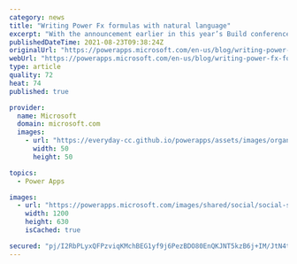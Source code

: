 ```yaml
---
category: news
title: "Writing Power Fx formulas with natural language"
excerpt: "With the announcement earlier in this year’s Build conference, you may already heard about Power Apps Ideas, an AI-powered assistance to help anyone create apps using natural language. Now we’re excited to tell you that this feature is now officially in public preview."
publishedDateTime: 2021-08-23T09:38:24Z
originalUrl: "https://powerapps.microsoft.com/en-us/blog/writing-power-fx-formulas-with-natural-language/"
webUrl: "https://powerapps.microsoft.com/en-us/blog/writing-power-fx-formulas-with-natural-language/"
type: article
quality: 72
heat: 74
published: true

provider:
  name: Microsoft
  domain: microsoft.com
  images:
    - url: "https://everyday-cc.github.io/powerapps/assets/images/organizations/microsoft.com-50x50.jpg"
      width: 50
      height: 50

topics:
  - Power Apps

images:
  - url: "https://powerapps.microsoft.com/images/shared/social/social-share-post-ignite.png"
    width: 1200
    height: 630
    isCached: true

secured: "pj/I2RbPLyxQFPzviqKMchBEG1yf9j6PezBDO80EnQKJNT5kzB6j+IM/JtN4tCOwEHx9uo14BSUkaSs+6DPUG3CuJTTiAMuGIyVyoxTkxeQDrRaSLAaMecCJalaObY+X4Jis61U4vAyKxwRDDM2NuY8Hk1EsuxybahoA/Sy0j/x90f1M+KVd6cWd/AdDFE6aCZzGSeWO9RZVu0KXkyqVBtfcalDayR+BknWxoSXXVx/45U2LTQtRAdpd5un/97b9gu9iUkddLZtkIAzrxXHZ1iS7mrnMaDXU9hap4YjKGOUF4LibmrkG1cU1ZvDA8IPbBT5ax+4Pb5z66TGo8LvYxzPL90FIUB7FJiokcwJxHc0=;scTlMbHgutOPxzIQ9QliGQ=="
---
```


